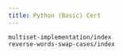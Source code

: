 ```yaml
---
title: Python (Basic) Cert
---
```


```{toctree}
multiset-implementation/index
reverse-words-swap-cases/index
```